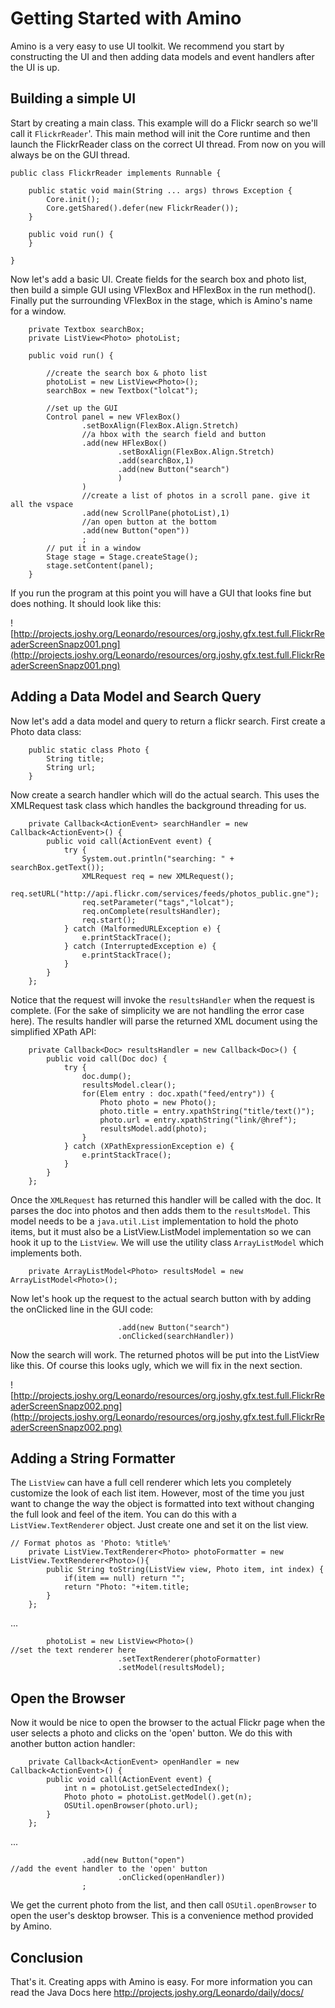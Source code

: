 # Getting Started with Amino #

Amino is a very easy to use UI toolkit. We recommend you start by constructing the UI and then adding data models and event handlers after the UI is up.

## Building a simple UI ##

Start by creating a main class. This example will do a Flickr search so we'll call it `FlickrReader`'. This main method will init the Core runtime and then launch the FlickrReader class on the correct UI thread. From now on you will always be on the GUI thread.

```
public class FlickrReader implements Runnable {
   
    public static void main(String ... args) throws Exception {
        Core.init();
        Core.getShared().defer(new FlickrReader());
    }

    public void run() {
    }

}
```

Now let's add a basic UI. Create fields for the search box and photo list, then build a simple GUI using VFlexBox and HFlexBox in the run method(). Finally put the surrounding VFlexBox in the stage, which is Amino's name for a window.

```
    private Textbox searchBox;
    private ListView<Photo> photoList;

    public void run() {

        //create the search box & photo list
        photoList = new ListView<Photo>();
        searchBox = new Textbox("lolcat");

        //set up the GUI
        Control panel = new VFlexBox()
                .setBoxAlign(FlexBox.Align.Stretch)
                //a hbox with the search field and button
                .add(new HFlexBox()
                        .setBoxAlign(FlexBox.Align.Stretch)
                        .add(searchBox,1)
                        .add(new Button("search")
                        )
                )
                //create a list of photos in a scroll pane. give it all the vspace
                .add(new ScrollPane(photoList),1)
                //an open button at the bottom
                .add(new Button("open"))
                ;
        // put it in a window
        Stage stage = Stage.createStage();
        stage.setContent(panel);
    }
```


If you run the program at this point you will have a GUI that looks fine but does nothing. It should look like this:

![http://projects.joshy.org/Leonardo/resources/org.joshy.gfx.test.full.FlickrReaderScreenSnapz001.png](http://projects.joshy.org/Leonardo/resources/org.joshy.gfx.test.full.FlickrReaderScreenSnapz001.png)

## Adding a Data Model and Search Query ##
Now let's add a data model and query to return a flickr search.  First create a Photo data class:

```
    public static class Photo {
        String title;
        String url;
    }
```

Now create a search handler which will do the actual search. This uses the XMLRequest task class which handles the background threading for us.

```
    private Callback<ActionEvent> searchHandler = new Callback<ActionEvent>() {
        public void call(ActionEvent event) {
            try {
                System.out.println("searching: " + searchBox.getText());
                XMLRequest req = new XMLRequest();
                req.setURL("http://api.flickr.com/services/feeds/photos_public.gne");
                req.setParameter("tags","lolcat");
                req.onComplete(resultsHandler);
                req.start();
            } catch (MalformedURLException e) {
                e.printStackTrace();
            } catch (InterruptedException e) {
                e.printStackTrace();
            }
        }
    };
```

Notice that the request will invoke the `resultsHandler` when the request is complete. (For the sake of simplicity we are not handling the error case here).  The results handler will parse the returned XML document using the simplified XPath API:

```
    private Callback<Doc> resultsHandler = new Callback<Doc>() {
        public void call(Doc doc) {
            try {
                doc.dump();
                resultsModel.clear();
                for(Elem entry : doc.xpath("feed/entry")) {
                    Photo photo = new Photo();
                    photo.title = entry.xpathString("title/text()");
                    photo.url = entry.xpathString("link/@href");
                    resultsModel.add(photo);
                }
            } catch (XPathExpressionException e) {
                e.printStackTrace();
            }
        }
    };
```

Once the `XMLRequest` has returned this handler will be called with the doc. It parses the doc into photos and then adds them to the `resultsModel`. This model needs to be a `java.util.List` implementation to hold the photo items, but it must also be a ListView.ListModel implementation so we can hook it up to the `ListView`. We will use the utility class `ArrayListModel` which implements both.

```
    private ArrayListModel<Photo> resultsModel = new ArrayListModel<Photo>();
```

Now let's hook up the request to the actual search button with by adding the onClicked line in the GUI code:

```
                        .add(new Button("search")
                        .onClicked(searchHandler))
```


Now the search will work. The returned photos will be put into the ListView like this. Of course this looks ugly, which we will fix in the next section.

![http://projects.joshy.org/Leonardo/resources/org.joshy.gfx.test.full.FlickrReaderScreenSnapz002.png](http://projects.joshy.org/Leonardo/resources/org.joshy.gfx.test.full.FlickrReaderScreenSnapz002.png)


## Adding a String Formatter ##

The `ListView` can have a full cell renderer which lets you completely customize the look of each list item. However, most of the time you just want to change the way the object is formatted into text without changing the full look and feel of the item.  You can do this with a `ListView.TextRenderer` object.  Just create one and set it on the list view.

```
// Format photos as 'Photo: %title%'
    private ListView.TextRenderer<Photo> photoFormatter = new ListView.TextRenderer<Photo>(){
        public String toString(ListView view, Photo item, int index) {
            if(item == null) return "";
            return "Photo: "+item.title;
        }
    };
```

...
```
        photoList = new ListView<Photo>()
//set the text renderer here
                        .setTextRenderer(photoFormatter)
                        .setModel(resultsModel);
```

## Open the Browser ##

Now it would be nice to open the browser to the actual Flickr page when the user selects a photo and clicks on the 'open' button. We do this with another button action handler:

```
    private Callback<ActionEvent> openHandler = new Callback<ActionEvent>() {
        public void call(ActionEvent event) {
            int n = photoList.getSelectedIndex();
            Photo photo = photoList.getModel().get(n);
            OSUtil.openBrowser(photo.url);
        }
    };
```
...
```
                .add(new Button("open")
//add the event handler to the 'open' button
                        .onClicked(openHandler))
                ;
```

We get the current photo from the list, and then call `OSUtil.openBrowser` to open the user's desktop browser. This is a convenience method provided by Amino.


## Conclusion ##

That's it.  Creating apps with Amino is easy. For more information you can read the Java Docs here http://projects.joshy.org/Leonardo/daily/docs/